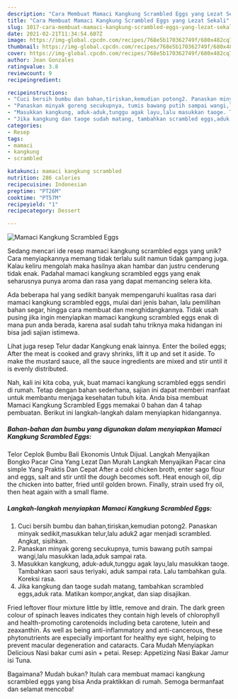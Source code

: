 ```yaml
---
description: "Cara Membuat Mamaci Kangkung Scrambled Eggs yang Lezat Sekali"
title: "Cara Membuat Mamaci Kangkung Scrambled Eggs yang Lezat Sekali"
slug: 1017-cara-membuat-mamaci-kangkung-scrambled-eggs-yang-lezat-sekali
date: 2021-02-21T11:34:54.607Z
image: https://img-global.cpcdn.com/recipes/768e5b170362749f/680x482cq70/mamaci-kangkung-scrambled-eggs-foto-resep-utama.jpg
thumbnail: https://img-global.cpcdn.com/recipes/768e5b170362749f/680x482cq70/mamaci-kangkung-scrambled-eggs-foto-resep-utama.jpg
cover: https://img-global.cpcdn.com/recipes/768e5b170362749f/680x482cq70/mamaci-kangkung-scrambled-eggs-foto-resep-utama.jpg
author: Jean Gonzales
ratingvalue: 3.8
reviewcount: 9
recipeingredient:

recipeinstructions:
- "Cuci bersih bumbu dan bahan,tiriskan,kemudian potong2. Panaskan minyak sedikit,masukkan telur,lalu aduk2 agar menjadi scrambled. Angkat, sisihkan."
- "Panaskan minyak goreng secukupnya, tumis bawang putih sampai wangi,lalu masukkan lada,aduk sampai rata."
- "Masukkan kangkung, aduk-aduk,tunggu agak layu,lalu masukkan taoge. Tambahkan saori saus teriyaki, aduk sampai rata. Lalu tambahkan gula. Koreksi rasa."
- "Jika kangkung dan taoge sudah matang, tambahkan scrambled eggs,aduk rata. Matikan kompor,angkat, dan siap disajikan."
categories:
- Resep
tags:
- mamaci
- kangkung
- scrambled

katakunci: mamaci kangkung scrambled 
nutrition: 286 calories
recipecuisine: Indonesian
preptime: "PT26M"
cooktime: "PT57M"
recipeyield: "1"
recipecategory: Dessert

---
```



![Mamaci Kangkung Scrambled Eggs](https://img-global.cpcdn.com/recipes/768e5b170362749f/680x482cq70/mamaci-kangkung-scrambled-eggs-foto-resep-utama.jpg)

Sedang mencari ide resep mamaci kangkung scrambled eggs yang unik? Cara menyiapkannya memang tidak terlalu sulit namun tidak gampang juga. Kalau keliru mengolah maka hasilnya akan hambar dan justru cenderung tidak enak. Padahal mamaci kangkung scrambled eggs yang enak seharusnya punya aroma dan rasa yang dapat memancing selera kita.

Ada beberapa hal yang sedikit banyak mempengaruhi kualitas rasa dari mamaci kangkung scrambled eggs, mulai dari jenis bahan, lalu pemilihan bahan segar, hingga cara membuat dan menghidangkannya. Tidak usah pusing jika ingin menyiapkan mamaci kangkung scrambled eggs enak di mana pun anda berada, karena asal sudah tahu triknya maka hidangan ini bisa jadi sajian istimewa.

Lihat juga resep Telur dadar Kangkung enak lainnya. Enter the boiled eggs; After the meat is cooked and gravy shrinks, lift it up and set it aside. To make the mustard sauce, all the sauce ingredients are mixed and stir until it is evenly distributed.


Nah, kali ini kita coba, yuk, buat mamaci kangkung scrambled eggs sendiri di rumah. Tetap dengan bahan sederhana, sajian ini dapat memberi manfaat untuk membantu menjaga kesehatan tubuh kita. Anda bisa membuat Mamaci Kangkung Scrambled Eggs memakai 0 bahan dan 4 tahap pembuatan. Berikut ini langkah-langkah dalam menyiapkan hidangannya.

<!--inarticleads1-->

##### Bahan-bahan dan bumbu yang digunakan dalam menyiapkan Mamaci Kangkung Scrambled Eggs:



Telor Ceplok Bumbu Bali Ekonomis Untuk Dijual. Langkah Menyajikan Bongko Pacar Cina Yang Lezat Dan Murah Langkah Menyajikan Pacar cina simple Yang Praktis Dan Cepat After a cold chicken broth, enter sago flour and eggs, salt and stir until the dough becomes soft. Heat enough oil, dip the chicken into batter, fried until golden brown. Finally, strain used fry oil, then heat again with a small flame. 

<!--inarticleads2-->

##### Langkah-langkah menyiapkan Mamaci Kangkung Scrambled Eggs:

1. Cuci bersih bumbu dan bahan,tiriskan,kemudian potong2. Panaskan minyak sedikit,masukkan telur,lalu aduk2 agar menjadi scrambled. Angkat, sisihkan.
1. Panaskan minyak goreng secukupnya, tumis bawang putih sampai wangi,lalu masukkan lada,aduk sampai rata.
1. Masukkan kangkung, aduk-aduk,tunggu agak layu,lalu masukkan taoge. Tambahkan saori saus teriyaki, aduk sampai rata. Lalu tambahkan gula. Koreksi rasa.
1. Jika kangkung dan taoge sudah matang, tambahkan scrambled eggs,aduk rata. Matikan kompor,angkat, dan siap disajikan.


Fried leftover flour mixture little by little, remove and drain. The dark green colour of spinach leaves indicates they contain high levels of chlorophyll and health-promoting carotenoids including beta carotene, lutein and zeaxanthin. As well as being anti-inflammatory and anti-cancerous, these phytonutrients are especially important for healthy eye sight, helping to prevent macular degeneration and cataracts. Cara Mudah Menyiapkan Delicious Nasi bakar cumi asin + petai. Resep: Appetizing Nasi Bakar Jamur isi Tuna. 

Bagaimana? Mudah bukan? Itulah cara membuat mamaci kangkung scrambled eggs yang bisa Anda praktikkan di rumah. Semoga bermanfaat dan selamat mencoba!
